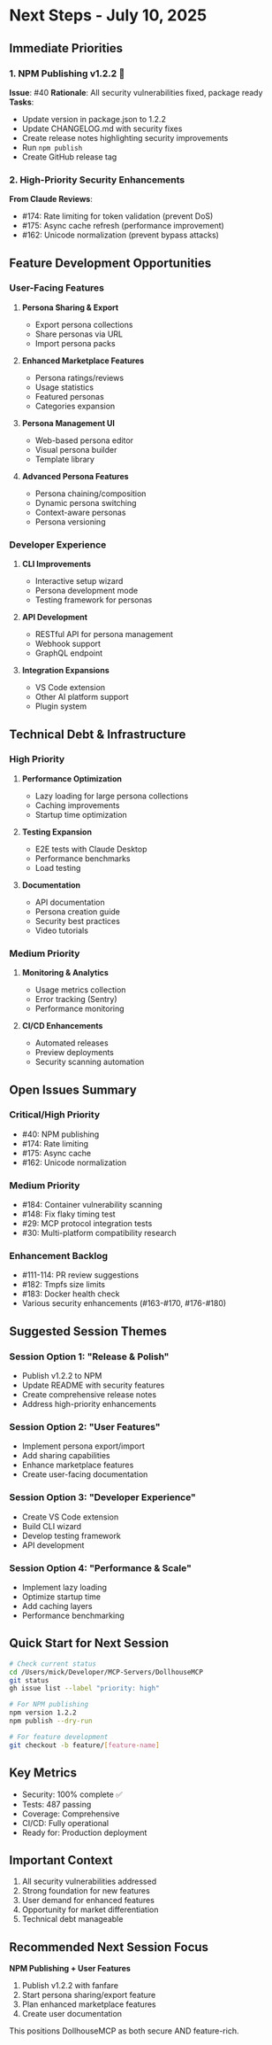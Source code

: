 # Next Steps - July 10, 2025

## Immediate Priorities

### 1. NPM Publishing v1.2.2 🚀
**Issue**: #40
**Rationale**: All security vulnerabilities fixed, package ready
**Tasks**:
- Update version in package.json to 1.2.2
- Update CHANGELOG.md with security fixes
- Create release notes highlighting security improvements
- Run `npm publish`
- Create GitHub release tag

### 2. High-Priority Security Enhancements
**From Claude Reviews**:
- #174: Rate limiting for token validation (prevent DoS)
- #175: Async cache refresh (performance improvement)
- #162: Unicode normalization (prevent bypass attacks)

## Feature Development Opportunities

### User-Facing Features
1. **Persona Sharing & Export**
   - Export persona collections
   - Share personas via URL
   - Import persona packs

2. **Enhanced Marketplace Features**
   - Persona ratings/reviews
   - Usage statistics
   - Featured personas
   - Categories expansion

3. **Persona Management UI**
   - Web-based persona editor
   - Visual persona builder
   - Template library

4. **Advanced Persona Features**
   - Persona chaining/composition
   - Dynamic persona switching
   - Context-aware personas
   - Persona versioning

### Developer Experience
1. **CLI Improvements**
   - Interactive setup wizard
   - Persona development mode
   - Testing framework for personas

2. **API Development**
   - RESTful API for persona management
   - Webhook support
   - GraphQL endpoint

3. **Integration Expansions**
   - VS Code extension
   - Other AI platform support
   - Plugin system

## Technical Debt & Infrastructure

### High Priority
1. **Performance Optimization**
   - Lazy loading for large persona collections
   - Caching improvements
   - Startup time optimization

2. **Testing Expansion**
   - E2E tests with Claude Desktop
   - Performance benchmarks
   - Load testing

3. **Documentation**
   - API documentation
   - Persona creation guide
   - Security best practices
   - Video tutorials

### Medium Priority
1. **Monitoring & Analytics**
   - Usage metrics collection
   - Error tracking (Sentry)
   - Performance monitoring

2. **CI/CD Enhancements**
   - Automated releases
   - Preview deployments
   - Security scanning automation

## Open Issues Summary

### Critical/High Priority
- #40: NPM publishing
- #174: Rate limiting
- #175: Async cache
- #162: Unicode normalization

### Medium Priority
- #184: Container vulnerability scanning
- #148: Fix flaky timing test
- #29: MCP protocol integration tests
- #30: Multi-platform compatibility research

### Enhancement Backlog
- #111-114: PR review suggestions
- #182: Tmpfs size limits
- #183: Docker health check
- Various security enhancements (#163-#170, #176-#180)

## Suggested Session Themes

### Session Option 1: "Release & Polish"
- Publish v1.2.2 to NPM
- Update README with security features
- Create comprehensive release notes
- Address high-priority enhancements

### Session Option 2: "User Features"
- Implement persona export/import
- Add sharing capabilities
- Enhance marketplace features
- Create user-facing documentation

### Session Option 3: "Developer Experience"
- Create VS Code extension
- Build CLI wizard
- Develop testing framework
- API development

### Session Option 4: "Performance & Scale"
- Implement lazy loading
- Optimize startup time
- Add caching layers
- Performance benchmarking

## Quick Start for Next Session

```bash
# Check current status
cd /Users/mick/Developer/MCP-Servers/DollhouseMCP
git status
gh issue list --label "priority: high"

# For NPM publishing
npm version 1.2.2
npm publish --dry-run

# For feature development
git checkout -b feature/[feature-name]
```

## Key Metrics
- Security: 100% complete ✅
- Tests: 487 passing
- Coverage: Comprehensive
- CI/CD: Fully operational
- Ready for: Production deployment

## Important Context
1. All security vulnerabilities addressed
2. Strong foundation for new features
3. User demand for enhanced features
4. Opportunity for market differentiation
5. Technical debt manageable

## Recommended Next Session Focus
**NPM Publishing + User Features**
1. Publish v1.2.2 with fanfare
2. Start persona sharing/export feature
3. Plan enhanced marketplace features
4. Create user documentation

This positions DollhouseMCP as both secure AND feature-rich.